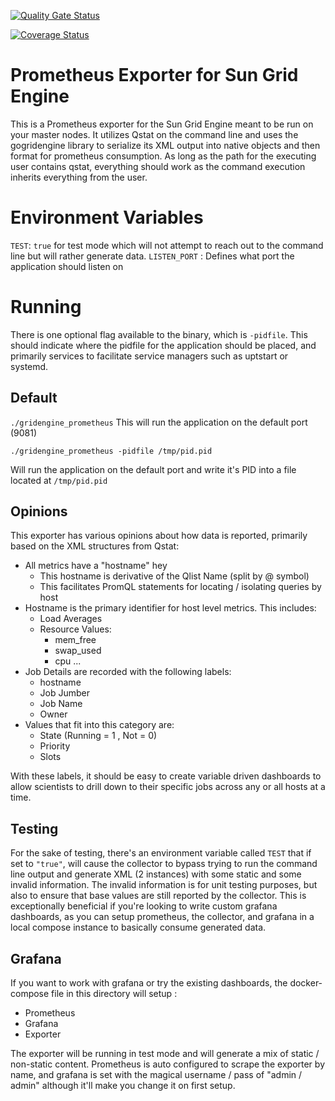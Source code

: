 [![Quality Gate Status](https://sonarcloud.io/api/project_badges/measure?project=metrumresearchgroup_gridengine_prometheus&metric=alert_status)](https://sonarcloud.io/dashboard?id=metrumresearchgroup_gridengine_prometheus)

[![Coverage Status](https://coveralls.io/repos/github/metrumresearchgroup/gridengine_prometheus/badge.svg?branch=master)](https://coveralls.io/github/metrumresearchgroup/gridengine_prometheus?branch=master)

# Prometheus Exporter for Sun Grid Engine

This is a Prometheus exporter for the Sun Grid Engine meant to be run on your master nodes. It utilizes Qstat on the command line and uses the gogridengine library to serialize its XML output into native objects and then format for prometheus consumption. As long as the path for the executing user contains qstat, everything should work as the command execution inherits everything from the user. 

# Environment Variables
`TEST`: `true` for test mode which will not attempt to reach out to the command line but will rather generate data. 
`LISTEN_PORT` : Defines what port the application should listen on

# Running
There is one optional flag available to the binary, which is `-pidfile`. This should indicate where the pidfile for the application should be placed, and primarily services to facilitate service managers such as uptstart or systemd.

## Default
`./gridengine_prometheus`
This will run the application on the default port (9081)

`./gridengine_prometheus -pidfile /tmp/pid.pid`

Will run the application on the default port and write it's PID into a file located at `/tmp/pid.pid`

## Opinions

This exporter has various opinions about how data is reported, primarily based on the XML structures from Qstat:

* All metrics have a "hostname" hey
    * This hostname is derivative of the Qlist Name (split by @ symbol)
    * This facilitates PromQL statements for locating / isolating queries by host
* Hostname is the primary identifier for host level metrics. This includes:
    * Load Averages
    * Resource Values:
        * mem_free
        * swap_used
        * cpu ...
* Job Details are recorded with the following labels:
    * hostname
    * Job Jumber
    * Job Name
    * Owner
* Values that fit into this category are:
    * State (Running = 1 , Not = 0)
    * Priority
    * Slots

With these labels, it should be easy to create variable driven dashboards to allow scientists to drill down to their specific jobs across any or all hosts at a time. 

## Testing
For the sake of testing, there's an environment variable called `TEST` that if set to `"true"`, will cause the collector to bypass trying to run the command line output and generate XML (2 instances) with some static and some invalid information. The invalid information is for unit testing purposes, but also to ensure that base values are still reported by the collector. This is exceptionally beneficial if you're looking to write custom grafana dashboards, as you can setup prometheus, the collector, and grafana in a local compose instance to basically consume generated data. 

## Grafana

If you want to work with grafana or try the existing dashboards, the docker-compose file in this directory will setup :

* Prometheus
* Grafana
* Exporter

The exporter will be running in test mode and will generate a mix of static / non-static content. Prometheus is auto configured to scrape the exporter by name, and grafana is set with the magical username / pass of "admin / admin" although it'll make you change it on first setup. 